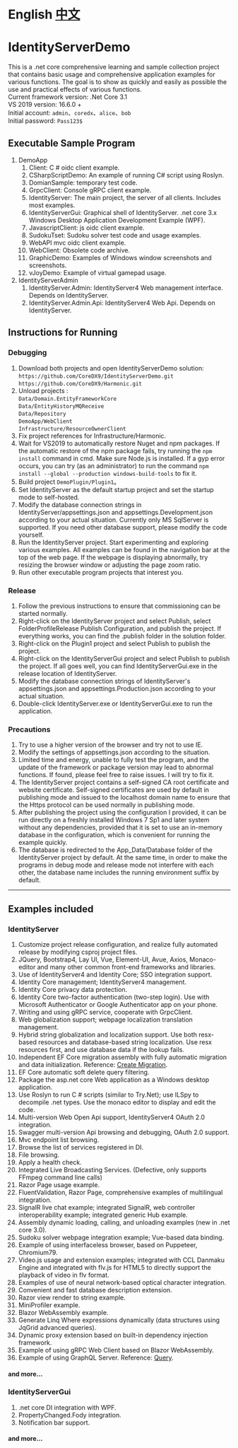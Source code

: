 # English [中文](README.md "中文")
# IdentityServerDemo
This is a .net core comprehensive learning and sample collection project that contains basic usage and comprehensive application examples for various functions. The goal is to show as quickly and easily as possible the use and practical effects of various functions.
<br> Current framework version: .Net Core 3.1
<br> VS 2019 version: 16.6.0 +
<br> Initial account: `admin`、`coredx`、`alice`、`bob`
<br> Initial password: `Pass123$`

## Executable Sample Program
1. DemoApp
   1. Client: C # oidc client example.
   2. CSharpScriptDemo: An example of running C# script using Roslyn.
   3. DomianSample: temporary test code.
   4. GrpcClient: Console gRPC client example.
   5. IdentityServer: The main project, the server of all clients. Includes most examples.
   6. IdentityServerGui: Graphical shell of IdentityServer. .net core 3.x Windows Desktop Application Development Example (WPF).
   7. JavascriptClient: js oidc client example.
   8. SudokuTset: Sudoku solver test code and usage examples.
   9. WebAPI mvc oidc client example.
   10. WebClient: Obsolete code archive.
   11. GraphicDemo: Examples of Windows window screenshots and screenshots.
   12. vJoyDemo: Example of virtual gamepad usage.
2. IdentityServerAdmin
   1. IdentityServer.Admin: IdentityServer4 Web management interface. Depends on IdentityServer.
   2. IdentityServer.Admin.Api: IdentityServer4 Web Api. Depends on IdentityServer.

## Instructions for Running
### Debugging
1. Download both projects and open IdentityServerDemo solution: <br> ``` https://github.com/CoreDX9/IdentityServerDemo.git ``` <br> ``` https://github.com/CoreDX9/Harmonic.git ```
2. Unload projects :<br>```Data/Domain.EntityFrameworkCore```<br>```Data/EntityHistoryMQReceive```<br>```Data/Repository```<br>```DemoApp/WebClient```<br>```Infrastructure/ResourceOwnerClient```
3. Fix project references for Infrastructure/Harmonic.
4. Wait for VS2019 to automatically restore Nuget and npm packages. If the automatic restore of the npm package fails, try running the ```npm install``` command in cmd. Make sure Node.js is installed. If a gyp error occurs, you can try (as an administrator) to run the command ```npm install --global --production windows-build-tools``` to fix it.
5. Build project ```DemoPlugin/Plugin1```。
6. Set IdentityServer as the default startup project and set the startup mode to self-hosted.
7. Modify the database connection strings in IdentityServer/appsettings.json and appsettings.Development.json according to your actual situation. Currently only MS SqlServer is supported. If you need other database support, please modify the code yourself.
8. Run the IdentityServer project. Start experimenting and exploring various examples. All examples can be found in the navigation bar at the top of the web page. If the webpage is displaying abnormally, try resizing the browser window or adjusting the page zoom ratio.
9. Run other executable program projects that interest you.

### Release
1. Follow the previous instructions to ensure that commissioning can be started normally.
2. Right-click on the IdentityServer project and select Publish, select FolderProfileRelease Publish Configuration, and publish the project. If everything works, you can find the .publish folder in the solution folder.
3. Right-click on the Plugin1 project and select Publish to publish the project.
4. Right-click on the IdentityServerGui project and select Publish to publish the project. If all goes well, you can find IdentityServerGui.exe in the release location of IdentityServer.
5. Modify the database connection strings of IdentityServer's appsettings.json and appsettings.Production.json according to your actual situation.
6. Double-click IdentityServer.exe or IdentityServerGui.exe to run the application.

### Precautions
1. Try to use a higher version of the browser and try not to use IE.
2. Modify the settings of appsettings.json according to the situation.
3. Limited time and energy, unable to fully test the program, and the update of the framework or package version may lead to abnormal functions. If found, please feel free to raise issues. I will try to fix it.
4. The IdentityServer project contains a self-signed CA root certificate and website certificate. Self-signed certificates are used by default in publishing mode and issued to the localhost domain name to ensure that the Https protocol can be used normally in publishing mode.
5. After publishing the project using the configuration I provided, it can be run directly on a freshly installed Windows 7 Sp1 and later system without any dependencies, provided that it is set to use an in-memory database in the configuration, which is convenient for running the example quickly.
6. The database is redirected to the App_Data/Database folder of the IdentityServer project by default. At the same time, in order to make the programs in debug mode and release mode not interfere with each other, the database name includes the running environment suffix by default.
---
## Examples included
### IdentityServer
1. Customize project release configuration, and realize fully automated release by modifying csproj project files.
2. JQuery, Bootstrap4, Lay UI, Vue, Element-UI, Avue, Axios, Monaco-editor and many other common front-end frameworks and libraries.
3. Use of IdentityServer4 and Identity Core; SSO integration support.
4. Identity Core management; IdentityServer4 management.
5. Identity Core privacy data protection.
6. Identity Core two-factor authentication (two-step login). Use with Microsoft Authenticator or Google Authenticator app on your phone.
7. Writing and using gRPC service, cooperate with GrpcClient.
8. Web globalization support; webpage localization translation management.
9. Hybrid string globalization and localization support. Use both resx-based resources and database-based string localization. Use resx resources first, and use database data if the lookup fails.
10. Independent EF Core migration assembly with fully automatic migration and data initialization. Reference: [Create Migration](src/DemoApp/IdentityServer/EFCoreMigrationReadme.md "Create Migration").
11. EF Core automatic soft delete query filtering.
12. Package the asp.net core Web application as a Windows desktop application.
13. Use Roslyn to run C # scripts (similar to Try.Net); use ILSpy to decompile .net types. Use the monaco editor to display and edit the code.
14. Multi-version Web Open Api support, IdentityServer4 OAuth 2.0 integration.
15. Swagger multi-version Api browsing and debugging, OAuth 2.0 support.
16. Mvc endpoint list browsing.
17. Browse the list of services registered in DI.
18. File browsing.
19. Apply a health check.
20. Integrated Live Broadcasting Services. (Defective, only supports FFmpeg command line calls)
21. Razor Page usage example.
22. FluentValidation, Razor Page, comprehensive examples of multilingual integration.
23. SignalR live chat example; integrated SignalR, web controller interoperability example; integrated generic Hub example.
24. Assembly dynamic loading, calling, and unloading examples (new in .net core 3.0).
25. Sudoku solver webpage integration example; Vue-based data binding.
26. Example of using interfaceless browser, based on Puppeteer, Chromium79.
27. Video.js usage and extension examples; integrated with CCL Danmaku Engine and integrated with flv.js for HTML5 to directly support the playback of video in flv format.
28. Examples of use of neural network-based optical character integration.
29. Convenient and fast database description extension.
30. Razor view render to string example.
31. MiniProfiler example.
32. Blazor WebAssembly example.
33. Generate Linq Where expressions dynamically (data structures using JqGrid advanced queries).
34. Dynamic proxy extension based on built-in dependency injection framework.
35. Example of using gRPC Web Client based on Blazor WebAssembly.
36. Example of using GraphQL Server. Reference: [Query](src/DemoApp/IdentityServer/GraphQL/GraphQlQuerySample.md "Query").
#### and more...

### IdentityServerGui
1. .net core DI integration with WPF.
2. PropertyChanged.Fody integration.
3. Notification bar support.
#### and more...
